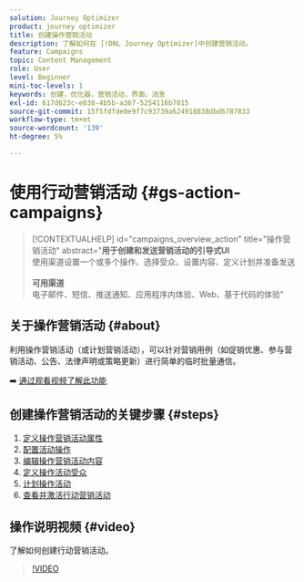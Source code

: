 ```yaml
---
solution: Journey Optimizer
product: journey optimizer
title: 创建操作营销活动
description: 了解如何在 [!DNL Journey Optimizer]中创建营销活动。
feature: Campaigns
topic: Content Management
role: User
level: Beginner
mini-toc-levels: 1
keywords: 创建，优化器，营销活动，界面，消息
exl-id: 617d623c-e038-4b5b-a367-5254116b7815
source-git-commit: 15f5fdfde0e9f7c93739a624918838dbd6787833
workflow-type: tm+mt
source-wordcount: '139'
ht-degree: 5%

---
```



# 使用行动营销活动 {#gs-action-campaigns}

>[!CONTEXTUALHELP]
>id="campaigns_overview_action"
>title="操作营销活动"
>abstract="**用于创建和发送营销活动的引导式UI**<br/>&#x200B;使用渠道设置一个或多个操作、选择受众、设置内容、定义计划并准备发送&#x200B;<br/><br/>**可用渠道**<br/>&#x200B;电子邮件、短信、推送通知、应用程序内体验、Web、基于代码的体验"

## 关于操作营销活动 {#about}

利用操作营销活动（或计划营销活动），可以针对营销用例（如促销优惠、参与营销活动、公告、法律声明或策略更新）进行简单的临时批量通信。

➡️ [通过观看视频了解此功能](#video)

## 创建操作营销活动的关键步骤 {#steps}

1. [定义操作营销活动属性](campaign-properties.md)
1. [配置活动操作](campaign-action.md)
1. [编辑操作营销活动内容](campaign-content.md)
1. [定义操作活动受众](campaign-audience.md)
1. [计划操作活动](campaign-schedule.md)
1. [查看并激活行动营销活动](review-activate-campaign.md)

## 操作说明视频 {#video}

了解如何创建行动营销活动。

>[!VIDEO](https://video.tv.adobe.com/v/346680?quality=12)
